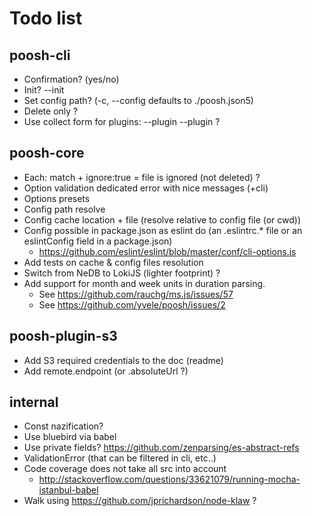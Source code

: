 # Todo list

## poosh-cli

- Confirmation? (yes/no)
- Init? --init
- Set config path? (-c, --config <path> defaults to ./poosh.json5)
- Delete only ?
- Use collect form for plugins: --plugin --plugin ?

## poosh-core

- Each: match + ignore:true = file is ignored (not deleted) ?
- Option validation dedicated error with nice messages (+cli)
- Options presets
- Config path resolve
- Config cache location + file (resolve relative to config file (or cwd))
- Config possible in package.json as eslint do (an .eslintrc.* file or an eslintConfig field in a package.json)
   - https://github.com/eslint/eslint/blob/master/conf/cli-options.js
- Add tests on cache & config files resolution
- Switch from NeDB to LokiJS (lighter footprint) ?
- Add support for month and week units in duration parsing.
   - See https://github.com/rauchg/ms.js/issues/57
   - See https://github.com/yvele/poosh/issues/2

## poosh-plugin-s3

- Add S3 required credentials to the doc (readme)
- Add remote.endpoint (or .absoluteUrl ?)

## internal

- Const nazification?
- Use bluebird via babel
- Use private fields? https://github.com/zenparsing/es-abstract-refs
- ValidationError (that can be filtered in cli, etc..)
- Code coverage does not take all src into account
   - http://stackoverflow.com/questions/33621079/running-mocha-istanbul-babel
- Walk using https://github.com/jprichardson/node-klaw ?
